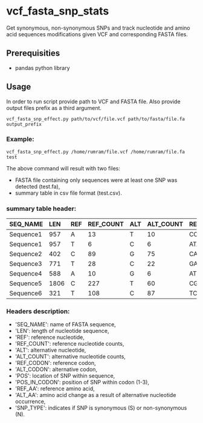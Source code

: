 # vcf_fasta_snp_stats
Get synonymous, non-synonymous SNPs and track nucleotide and amino acid sequences modifications given VCF and corresponding FASTA files.

## Prerequisities
- pandas python library

## Usage
In order to run script provide path to VCF and FASTA file. Also provide output files prefix as a third argument.
```
vcf_fasta_snp_effect.py path/to/vcf/file.vcf path/to/fasta/file.fa output_prefix
```

### Example:
```
vcf_fasta_snp_effect.py /home/rumram/file.vcf /home/rumram/file.fa test
```

The above command will result with two files:
- FASTA file containing only sequences were at least one SNP was detected (test.fa),
- summary table in csv file format (test.csv).

### summary table header:
| SEQ_NAME | LEN |	REF |	REF_COUNT |	ALT |	ALT_COUNT |	REF_CODON |	ALT_CODON |	POS |	POS_IN_CODON |	REF_AA |	ALT_AA |	SNP_TYPE |
| :--- | :--- | :--- | :--- | :--- | :--- | :--- | :--- | :--- | :--- | :--- | :--- | :--- |
| Sequence1 |	957 |	A |	13 |	T |	10 |	CCA |	CCT |	276 |	3 |	P |	P |	S |
| Sequence1	| 957 |	T |	6 |	C |	6 |	ATA |	ACA |	311 |	2 |	I |	T |	N |
| Sequence2 |	402 |	C |	89 |	G |	75 |	CAA |	GAA |	331 |	1 |	Q |	E |	N |
| Sequence3 |	771 |	T |	28 |	C |	22 |	GAT |	GAC |	747 |	3 |	D |	D |	S |
| Sequence4 |	588 |	A |	10 |	G |	6 |	ATT |	GTT |	262 |	1 |	I |	V |	N |
| Sequence5 |	1806 |	C |	227 |	T |	60 |	CGC |	TGC |	529 |	1 |	R |	C |	N |
| Sequence6 |	321 |	T |	108 |	C |	87 |	TCT |	TCC |	75 |	3 |	S |	S |	S |


### Headers description:
- 'SEQ_NAME': name of FASTA sequence,
- 'LEN': length of nucleotide sequence,
- 'REF': reference nucleotide,
- 'REF_COUNT': reference nucleotide counts,
- 'ALT': alternative nucleotide,
- 'ALT_COUNT': alternative nucleotide counts,
- 'REF_CODON': reference codon,
- 'ALT_CODON': alternative codon,
- 'POS': location of SNP within sequence,
- 'POS_IN_CODON': position of SNP within codon (1-3),
- 'REF_AA': reference amino acid,
- 'ALT_AA': amino acid change as a result of alternative nucleotide occurrence,
- 'SNP_TYPE': indicates if SNP is synonymous (S) or non-synonymous (N).
